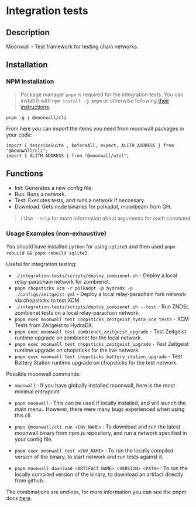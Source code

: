 # Integration tests

## Description

Moonwall - Test framework for testing chain networks.

## Installation

### NPM Installation

> Package manager `pnpm` is required for the integration tests. You can install it with `npm install -g pnpm` or otherwise following [their instructions](https://pnpm.io/installation).

```
pnpm -g i @moonwall/cli
```

From here you can import the items you need from moonwall packages in your code:
```
import { describeSuite , beforeAll, expect, ALITH_ADDRESS } from "@moonwall/cli";
import { ALITH_ADDRESS } from "@moonwall/util";
```

## Functions

- Init: Generates a new config file.
- Run: Runs a network.
- Test: Executes tests, and runs a network if neccesary.
- Download: Gets node binaries for polkadot, moonbeam from GH.

> :information_source: Use `--help` for more information about arguments for each command

### Usage Examples (non-exhaustive)

You should have installed `python` for using `sqlite3` and then used `pnpm rebuild && pnpm rebuild sqlite3`.

Useful for integration testing:

- `./integration-tests/scripts/deploy_zombienet.sh` - Deploy a local relay-parachain network for zombienet.
- `pnpm chopsticks xcm -r polkadot -p hydradx -p ./configs/zeitgeist.yml` - Deploy a local relay-parachain fork network via chopsticks to test XCM.
- `./integration-tests/scripts/deploy_zombienet.sh --test` - Run ZNDSL zombienet tests on a local relay-parachain network.
- `pnpm exec moonwall test chopsticks_zeitgeist_hydra_xcm_tests` - XCM Tests from Zeitgeist to HydraDX.
- `pnpm exec moonwall test zombienet_zeitgeist_upgrade` - Test Zeitgeist runtime upgrade on zombienet for the local network.
- `pnpm exec moonwall test chopsticks_zeitgeist_upgrade` - Test Zeitgeist runtime upgrade on chopsticks for the live network.
- `pnpm exec moonwall test chopsticks_battery_station_upgrade` - Test Battery Station runtime upgrade on chopsticks for the test network.

Possible moonwall commands:

- `moonwall` : If you have globally installed moonwall, here is the most minimal entrypoint

- `pnpm moonwall` : This can be used if locally installed, and will launch the main menu.. However, there were many bugs experienced when using this cli.

- `pnpx @moonwall/cli run <ENV_NAME>` : To download and run the latest moonwall binary from npm.js repository, and run a network specified in your config file.

- `pnpm exec moonwall test <ENV_NAME>` : To run the locally compiled version of the binary, to start network and run tests against it.

- `pnpm moonwall download <ARTIFACT NAME> <VERSION> <PATH>` : To run the locally compiled version of the binary, to download an artifact directly from github.


The combinations are endless, for more information you can see the pnpm docs [here](https://pnpm.io/cli/run).